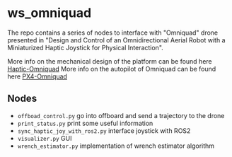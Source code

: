 # ws_omniquad

The repo contains a series of nodes to interface with "Omniquad" drone presented in "Design and Control of an Omnidirectional Aerial Robot with a Miniaturized Haptic Joystick for Physical Interaction".

More info on the mechanical design of the platform can be found here [Haptic-Omniquad](https://github.com/tilties2/Haptic-OmniQuad.git)
More info on the autopilot of Omniquad can be found here [PX4-Omniquad](https://github.com/tilties2/PX4-OmniQuad.git)

## Nodes

- `offboad_control.py` go into offboard and send a trajectory to the drone
- `print_status.py` print some useful information
- `sync_haptic_joy_with_ros2.py` interface joystick with ROS2
- `visualizer.py` GUI
- `wrench_estimator.py` implementation of wrench estimator algorithm



